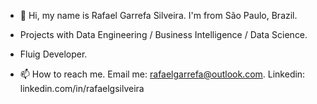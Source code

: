 - 👋 Hi, my name is Rafael Garrefa Silveira. I'm from São Paulo, Brazil.
- Projects with Data Engineering / Business Intelligence / Data Science.
- Fluig Developer.

- 📫 How to reach me. Email me: rafaelgarrefa@outlook.com. Linkedin: linkedin.com/in/rafaelgsilveira 

<!---
rafaelgasilveira/rafaelgasilveira is a ✨ special ✨ repository because its `README.md` (this file) appears on your GitHub profile.
You can click the Preview link to take a look at your changes.
--->
